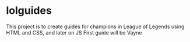 # lolguides
This project is to create guides for champions in League of Legends using HTML and CSS, and later on JS
First guide will be Vayne